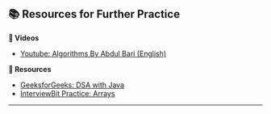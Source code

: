 ## 📚 Resources for Further Practice

**🎥 Videos**
- [Youtube: Algorithms By Abdul Bari (English)](https://youtu.be/0IAPZzGSbME?si=KpET9BxfNe8V8PoL)


**📘 Resources**
- [GeeksforGeeks: DSA with Java](https://www.geeksforgeeks.org/dsa/dsa-in-java/)
- [InterviewBit Practice: Arrays](https://www.interviewbit.com/practice/)
---
